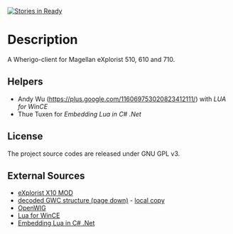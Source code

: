[![Stories in Ready](https://badge.waffle.io/mars3142/wherugo.svg?label=ready&title=Ready)](http://waffle.io/mars3142/wherugo)

# Description
A Wherigo-client for Magellan eXplorist 510, 610 and 710.

## Helpers 
 * Andy Wu (https://plus.google.com/116069753020823412111/) with *LUA for WinCE*
 * Thue Tuxen for *Embedding Lua in C# .Net*

## License
The project source codes are released under GNU GPL v3.

## External Sources
 * [eXplorist X10 MOD](http://www.magellanboard.de/viewtopic.php?t=4237)
 * [decoded GWC structure (page down)](http://ati.land.cz/gps/wherigo/gwc.htm)  - [local copy](https://github.com/mars3142/wherugo/wiki/GWC)
 * [OpenWIG](http://openwig.googlecode.com)
 * [Lua for WinCE](http://lua-wince.googlecode.com)
 * [Embedding Lua in C# .Net](http://ttuxen.wordpress.com/2009/11/03/embedding-lua-in-dotnet/)
